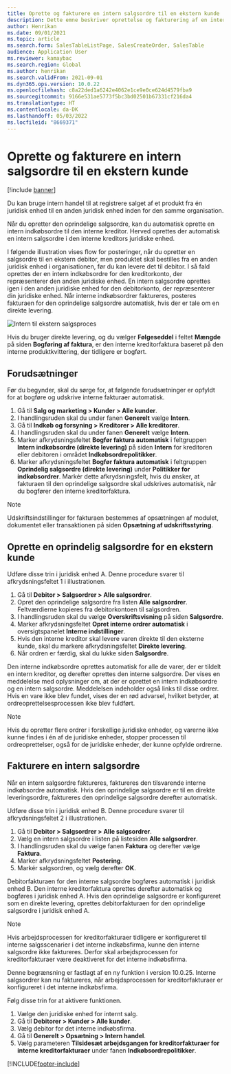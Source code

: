 ```yaml
---
title: Oprette og fakturere en intern salgsordre til en ekstern kunde
description: Dette emne beskriver oprettelse og fakturering af en intern salgsordre til ekstern brug
author: Henrikan
ms.date: 09/01/2021
ms.topic: article
ms.search.form: SalesTableListPage, SalesCreateOrder, SalesTable
audience: Application User
ms.reviewer: kamaybac
ms.search.region: Global
ms.author: henrikan
ms.search.validFrom: 2021-09-01
ms.dyn365.ops.version: 10.0.22
ms.openlocfilehash: c8a22ded1a6242e4062e1ce9e0ce624d4579fba9
ms.sourcegitcommit: 9166e531ae5773f5bc3bd02501b67331cf216da4
ms.translationtype: HT
ms.contentlocale: da-DK
ms.lasthandoff: 05/03/2022
ms.locfileid: "8669371"
---
```

# <a name="create-and-invoice-an-intercompany-sales-order-for-an-external-customer"></a>Oprette og fakturere en intern salgsordre til en ekstern kunde

[!include [banner](../../includes/banner.md)]

Du kan bruge intern handel til at registrere salget af et produkt fra én juridisk enhed til en anden juridisk enhed inden for den samme organisation.

Når du opretter den oprindelige salgsordre, kan du automatisk oprette en intern indkøbsordre til den interne kreditor. Herved oprettes der automatisk en intern salgsordre i den interne kreditors juridiske enhed.

I følgende illustration vises flow for posteringer, når du opretter en salgsordre til en ekstern debitor, men produktet skal bestilles fra en anden juridisk enhed i organisationen, før du kan levere det til debitor. I så fald oprettes der en intern indkøbsordre for den kreditorkonto, der repræsenterer den anden juridiske enhed. En intern salgsordre oprettes igen i den anden juridiske enhed for den debitorkonto, der repræsenterer din juridiske enhed. Når interne indkøbsordrer faktureres, posteres fakturaen for den oprindelige salgsordre automatisk, hvis der er tale om en direkte levering.

![Intern til ekstern salgsproces](media/intercompanyexternalsalesprocess.png)

Hvis du bruger direkte levering, og du vælger **Følgeseddel** i feltet **Mængde** på siden **Bogføring af faktura**, er den interne kreditorfaktura baseret på den interne produktkvittering, der tidligere er bogført.

## <a name="prerequisites"></a>Forudsætninger

Før du begynder, skal du sørge for, at følgende forudsætninger er opfyldt for at bogføre og udskrive interne fakturaer automatisk.

1. Gå til **Salg og marketing \> Kunder \> Alle kunder**.
1. I handlingsruden skal du under fanen **Generelt** vælge **Intern**.
1. Gå til **Indkøb og forsyning \> Kreditorer \> Alle kreditorer**.
1. I handlingsruden skal du under fanen **Generelt** vælge **Intern**.
1. Marker afkrydsningsfeltet **Bogfør faktura automatisk** i feltgruppen **Intern indkøbsordre (direkte levering)** på siden **Intern** for kreditoren eller debitoren i området **Indkøbsordrepolitikker**.
1. Marker afkrydsningsfeltet **Bogfør faktura automatisk** i feltgruppen **Oprindelig salgsordre (direkte levering)** under **Politikker for indkøbsordrer**. Markér dette afkrydsningsfelt, hvis du ønsker, at fakturaen til den oprindelige salgsordre skal udskrives automatisk, når du bogfører den interne kreditorfaktura.

> [!NOTE]
> Udskriftsindstillinger for fakturaen bestemmes af opsætningen af modulet, dokumentet eller transaktionen på siden **Opsætning af udskriftsstyring**.

## <a name="create-an-original-sales-order-for-an-external-customer"></a>Oprette en oprindelig salgsordre for en ekstern kunde

Udføre disse trin i juridisk enhed A. Denne procedure svarer til afkrydsningsfeltet 1 i illustrationen.

1. Gå til **Debitor \> Salgsordrer \> Alle salgsordrer**.
1. Opret den oprindelige salgsordre fra listen **Alle salgsordrer**. Feltværdierne kopieres fra debitorkontoen til salgsordren.
1. I handlingsruden skal du vælge **Overskriftsvisning** på siden **Salgsordre**.
1. Marker afkrydsningsfeltet **Opret interne ordrer automatisk** i oversigtspanelet **Interne indstillinger**.
1. Hvis den interne kreditor skal levere varen direkte til den eksterne kunde, skal du markere afkrydsningsfeltet **Direkte levering**.
1. Når ordren er færdig, skal du lukke siden **Salgsordre**.

Den interne indkøbsordre oprettes automatisk for alle de varer, der er tildelt en intern kreditor, og derefter oprettes den interne salgsordre. Der vises en meddelelse med oplysninger om, at der er oprettet en intern indkøbsordre og en intern salgsordre. Meddelelsen indeholder også links til disse ordrer. Hvis en vare ikke blev fundet, vises der en rød advarsel, hvilket betyder, at ordreoprettelsesprocessen ikke blev fuldført.

> [!NOTE]
> Hvis du opretter flere ordrer i forskellige juridiske enheder, og varerne ikke kunne findes i én af de juridiske enheder, stopper processen til ordreoprettelser, også for de juridiske enheder, der kunne opfylde ordrerne.

## <a name="invoice-an-intercompany-sales-order"></a>Fakturere en intern salgsordre

Når en intern salgsordre faktureres, faktureres den tilsvarende interne indkøbsordre automatisk. Hvis den oprindelige salgsordre er til en direkte leveringsordre, faktureres den oprindelige salgsordre derefter automatisk.

Udføre disse trin i juridisk enhed B. Denne procedure svarer til afkrydsningsfeltet 2 i illustrationen.

1. Gå til **Debitor \> Salgsordrer \> Alle salgsordrer**.
1. Vælg en intern salgsordre i listen på listesiden **Alle salgsordrer**.
1. I handlingsruden skal du vælge fanen **Faktura** og derefter vælge **Faktura**.
1. Marker afkrydsningsfeltet **Postering**.
1. Markér salgsordren, og vælg derefter **OK**.

Debitorfakturaen for den interne salgsordre bogføres automatisk i juridisk enhed B. Den interne kreditorfaktura oprettes derefter automatisk og bogføres i juridisk enhed A. Hvis den oprindelige salgsordre er konfigureret som en direkte levering, oprettes debitorfakturaen for den oprindelige salgsordre i juridisk enhed A.

> [!NOTE]
> Hvis arbejdsprocessen for kreditorfakturaer tidligere er konfigureret til interne salgsscenarier i det interne indkøbsfirma, kunne den interne salgsordre ikke faktureres. Derfor skal arbejdsprocessen for kreditorfakturaer være deaktiveret for det interne indkøbsfirma. 
> 
> Denne begrænsning er fastlagt af en ny funktion i version 10.0.25. Interne salgsordrer kan nu faktureres, når arbejdsprocessen for kreditorfakturaer er konfigureret i det interne indkøbsfirma.
> 
> Følg disse trin for at aktivere funktionen.
>
> 1. Vælge den juridiske enhed for internt salg.  
> 2. Gå til **Debitorer \> Kunder \> Alle kunder**.
> 3. Vælg debitor for det interne indkøbsfirma.
> 4. Gå til **Generelt \> Opsætning \> Intern handel**.
> 5. Vælg parameteren **Tilsidesæt arbejdsgangen for kreditorfakturaer for interne kreditorfakturaer** under fanen **Indkøbsordrepolitikker**.

[!INCLUDE[footer-include](../../includes/footer-banner.md)]
